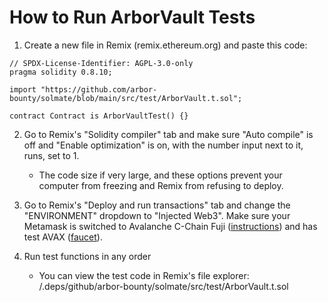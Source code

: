 # How to Run ArborVault Tests

1. Create a new file in Remix (remix.ethereum.org) and paste this code:

```
// SPDX-License-Identifier: AGPL-3.0-only
pragma solidity 0.8.10;

import "https://github.com/arbor-bounty/solmate/blob/main/src/test/ArborVault.t.sol";

contract Contract is ArborVaultTest() {}
```

2. Go to Remix's "Solidity compiler" tab and make sure "Auto compile" is off and "Enable optimization" is on, with the number input next to it, runs, set to 1.

    - The code size if very large, and these options prevent your computer from freezing and Remix from refusing to deploy.

3. Go to Remix's "Deploy and run transactions" tab and change the "ENVIRONMENT" dropdown to "Injected Web3". Make sure your Metamask is switched to Avalanche C-Chain Fuji ([instructions](https://docs.avax.network/quickstart/fuji-workflow/#set-up-fuji-network-on-metamask-optional)) and has test AVAX ([faucet](https://faucet.avax-test.network/)).

4. Run test functions in any order

    - You can view the test code in Remix's file explorer: /.deps/github/arbor-bounty/solmate/src/test/ArborVault.t.sol